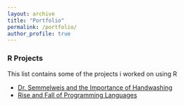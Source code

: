```yaml
---
layout: archive
title: "Portfolio"
permalink: /portfolio/
author_profile: true
---
```

<!--
{% include base_path %}


{% for post in site.portfolio %}
  {% include archive-single.html %}
{% endfor %}
-->
### R Projects
This list contains some of the projects i worked on using R

- [Dr. Semmelweis and the Importance of Handwashing](https://github.com/Mohamed-Ashraf11/Portfolio-Projects/tree/main/Dr.%20Semmelweis%20and%20the%20Importance%20of%20Handwashing)
- [Rise and Fall of Programming Languages](https://github.com/Mohamed-Ashraf11/Portfolio-Projects/tree/main/Rise%20and%20Fall%20of%20Programming%20Languages)

